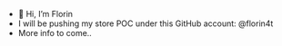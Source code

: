 - 👋 Hi, I’m Florin
- I will be pushing my store POC under this GitHub account: @florin4t
- More info to come..

<!---
florin4t/florin4t is a ✨ special ✨ repository because its `README.md` (this file) appears on your GitHub profile.
You can click the Preview link to take a look at your changes.
--->
